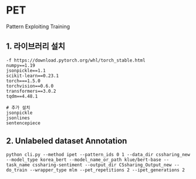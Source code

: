 # PET
Pattern Exploiting Training

## 1. 라이브러리 설치
```
-f https://download.pytorch.org/whl/torch_stable.html
numpy==1.19
jsonpickle==1.1
scikit-learn==0.23.1
torch===1.5.0
torchvision==0.6.0
transformers==3.0.2
tqdm==4.48.1

# 추가 설치
jsonpickle
jsonlines
sentencepiece
```

## 2. Unlabeled dataset Annotation
```
python cli.py --method ipet --pattern_ids 0 1 --data_dir cssharing_new --model_type korea_bert --model_name_or_path klue/bert-base --task_name cssharing-sentiment --output_dir CSsharing_Output_new --do_train --wrapper_type mlm --pet_repetitions 2 --ipet_generations 2
```

